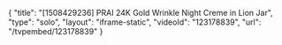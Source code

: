 {
    "title": "[1508429236] PRAI 24K Gold Wrinkle Night Creme in Lion Jar",
    "type": "solo",
    "layout": "iframe-static",
    "videoId": "123178839",
    "url": "\/tvpembed\/123178839"
}